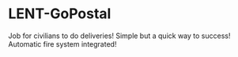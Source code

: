 # LENT-GoPostal
Job for civilians to do deliveries! Simple but a quick way to success! Automatic fire system integrated!
